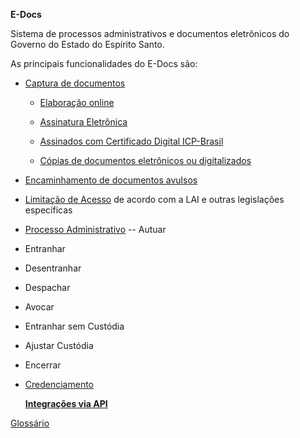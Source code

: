 **E-Docs**

Sistema de processos administrativos e documentos eletrônicos do Governo do Estado do Espírito Santo. 

As principais funcionalidades do E-Docs são:

- [Captura de documentos](Documentos/Captura.md)
  -  [Elaboração online](Documentos/Elaboracao.md)   
  
  - [Assinatura Eletrônica](Documentos/AssinaturaEletronica.md)  
  
  - [Assinados com Certificado Digital ICP-Brasil](Documentos/CertificadoDigital.md)  
  
  - [Cópias de documentos eletrônicos ou digitalizados ](Documentos/Copia.md)  
- [Encaminhamento de documentos avulsos](Encaminhamentos/Encaminhamento.md)
- [Limitação de Acesso](Documentos/AcessoLimitado.md) de acordo com a LAI e outras legislações específicas
-   [Processo Administrativo](Processos/Processo.md) 
  -- Autuar
  - Entranhar
  - Desentranhar
  - Despachar
  - Avocar
  - Entranhar sem Custódia
  - Ajustar Custódia
  - Encerrar
- [Credenciamento](Credenciamento/Credenciamento.md)


  **[Integrações via API](API/Guideline.md)**

[Glossário](Glossario.md)
